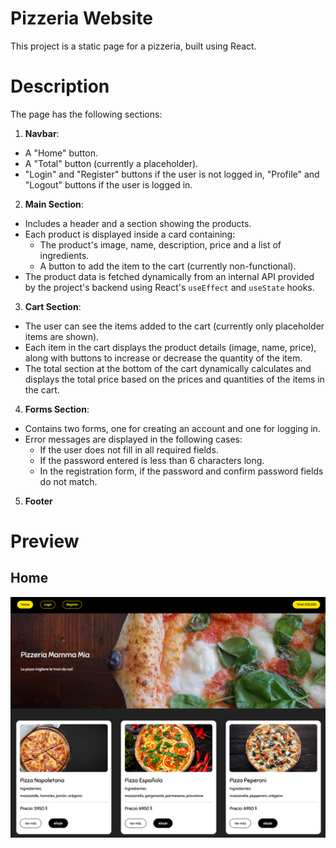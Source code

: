# Pizzeria Website
This project is a static page for a pizzeria, built using React.

# Description
The page has the following sections:

1) **Navbar**:
  - A "Home" button.
  - A "Total" button (currently a placeholder).
  - "Login" and "Register" buttons if the user is not logged in, "Profile" and "Logout" buttons if the user is logged in.

2) **Main Section**:
- Includes a header and a section showing the products.
- Each product is displayed inside a card containing:
  - The product's image, name, description, price and a list of ingredients.
  - A button to add the item to the cart (currently non-functional).
- The product data is fetched dynamically from an internal API provided by the project's backend using React's `useEffect` and `useState` hooks.

3) **Cart Section**:
- The user can see the items added to the cart (currently only placeholder items are shown).
- Each item in the cart displays the product details (image, name, price), along with buttons to increase or decrease the quantity of the item.
- The total section at the bottom of the cart dynamically calculates and displays the total price based on the prices and quantities of the items in the cart.

4) **Forms Section**:
- Contains two forms, one for creating an account and one for logging in.
- Error messages are displayed in the following cases:
   - If the user does not fill in all required fields.
   - If the password entered is less than 6 characters long.
   - In the registration form, if the password and confirm password fields do not match.

5) **Footer**

# Preview
## Home

![Website Preview](./frontend/src/assets/img/preview.png)